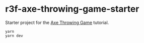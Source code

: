 # r3f-axe-throwing-game-starter

Starter project for the [Axe Throwing Game]() tutorial.

```
yarn
yarn dev
```
